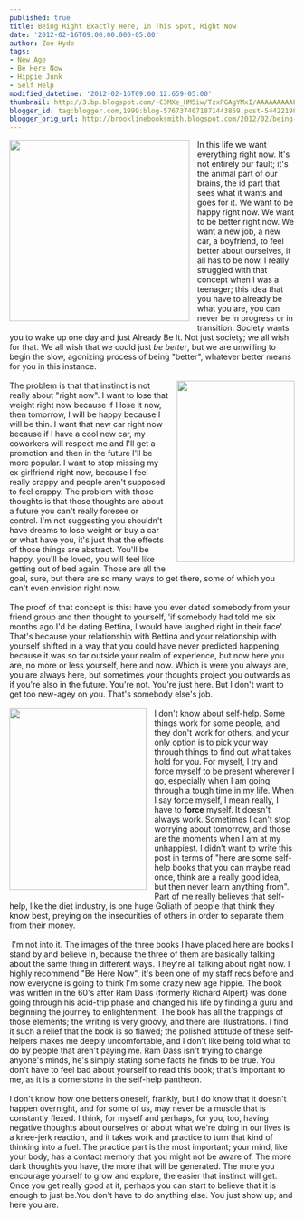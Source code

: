 ```yaml
---
published: true
title: Being Right Exactly Here, In This Spot, Right Now
date: '2012-02-16T09:00:00.000-05:00'
author: Zoe Hyde
tags:
- New Age
- Be Here Now
- Hippie Junk
- Self Help
modified_datetime: '2012-02-16T09:00:12.659-05:00'
thumbnail: http://3.bp.blogspot.com/-C3MXe_HM5iw/TzxPGAgYMxI/AAAAAAAAAFQ/dU5VXM9HmmM/s72-c/BeHereNowLG.jpg
blogger_id: tag:blogger.com,1999:blog-5767374071871443859.post-5442219876005937495
blogger_orig_url: http://brooklinebooksmith.blogspot.com/2012/02/being-right-exactly-here-in-this-spot.html
---
```


<div class="separator" style="clear: both; text-align: left;"><a href="http://3.bp.blogspot.com/-C3MXe_HM5iw/TzxPGAgYMxI/AAAAAAAAAFQ/dU5VXM9HmmM/s1600/BeHereNowLG.jpg" imageanchor="1" style="clear: left; float: left; margin-bottom: 1em; margin-right: 1em;"><img border="0" height="320" src="http://3.bp.blogspot.com/-C3MXe_HM5iw/TzxPGAgYMxI/AAAAAAAAAFQ/dU5VXM9HmmM/s320/BeHereNowLG.jpg" width="318" /></a>In this life we want everything right now. It's not entirely our fault; it's the animal part of our brains, the id part that sees what it wants and goes for it. We want to be happy right now. We want to be better right now. We want a new job, a new car, a boyfriend, to feel better about ourselves, it all has to be now. I really struggled with that concept when I was a teenager; this idea that you have to already be what you are, you can never be in progress or in transition. Society wants you to wake up one day and just Already Be It. Not just society; we all wish for that. We all wish that we could just <em>be better</em>, but we are unwilling to begin the slow, agonizing process of being "better", whatever better means for you in this instance. </div><br /><div class="separator" style="clear: both; text-align: center;"><a href="http://1.bp.blogspot.com/-gm2FsF65GVo/TzxPOt-ov9I/AAAAAAAAAFc/ZIVGEqJ9FjQ/s1600/now.jpg" imageanchor="1" style="clear: right; float: right; margin-bottom: 1em; margin-left: 1em;"><img border="0" height="320" src="http://1.bp.blogspot.com/-gm2FsF65GVo/TzxPOt-ov9I/AAAAAAAAAFc/ZIVGEqJ9FjQ/s320/now.jpg" width="208" /></a></div>The problem is that that instinct is not really about "right now". I want to lose that weight right now because if I lose it now, then tomorrow, I will be happy because I will be thin. I want that new car right now because if I have a cool new car, my coworkers will respect me and I'll get a promotion and then in the future I'll be more popular. I want to stop missing my ex girlfriend right now, because I feel really crappy and people aren't supposed to feel crappy. The problem with those thoughts is that those thoughts are about a future you can't really foresee or control. I'm not suggesting you shouldn't have dreams to lose weight or buy a car or what have you, it's just that the effects of those things are abstract. You'll be happy, you'll be&nbsp;loved, you will feel like getting out of bed again. Those are all the goal, sure, but there are so many ways to get there, some of which you can't even envision right now.<br /><br />The proof of that concept is this: have you ever dated somebody from your friend group and then thought to yourself, 'if somebody had told me six months ago I'd be dating Bettina, I would have laughed right in their face'. That's because your relationship with Bettina and your relationship with yourself shifted in a way that you could have never predicted happening, because it was so far outside your realm of experience, but now here you are, no more or less yourself, here and now.&nbsp;Which is were you always are, you are always here, but sometimes your thoughts project you outwards as if you're also in the future. You're not. You're just here. But I don't want to get too new-agey on you. That's somebody else's job. <br /><br /><div class="separator" style="clear: both; text-align: center;"><a href="http://4.bp.blogspot.com/-4IAC7PEVwfA/TzxPVsOTjCI/AAAAAAAAAFo/freqh8fXrUk/s1600/untitled.bmp" imageanchor="1" style="clear: left; float: left; margin-bottom: 1em; margin-right: 1em;"><img border="0" height="320" src="http://4.bp.blogspot.com/-4IAC7PEVwfA/TzxPVsOTjCI/AAAAAAAAAFo/freqh8fXrUk/s320/untitled.bmp" width="242" /></a></div>I don't know about self-help. Some things work for some people, and they don't work for others, and your only option is to pick your way through things to find out what takes hold for you. For myself, I try and force myself to be present wherever I go, especially when I am going through a tough time in my life. When I say force myself, I mean really, I have to <strong>force</strong> myself. It doesn't always work. Sometimes I can't stop worrying about tomorrow, and those are the moments when I am at my unhappiest. I didn't want to write this post in terms of "here are some self-help books that you can maybe read once, think are a really good idea, but then never learn anything from". Part of me really believes that self-help, like the diet industry, is one huge Goliath of people that think they know best, preying on the insecurities of others in order to separate them from their money.<br /><br />&nbsp;I'm not into it. The images of the three books I have placed here are books I stand by and believe in, because the three of them are basically talking about the same thing in different ways. They're all talking about right now. I highly recommend "Be Here Now", it's been one of my staff recs before and now everyone is going to think I'm some crazy new age hippie. The book was written in the 60's after Ram Dass (formerly Richard Alpert) was done going through his acid-trip phase and changed his life by finding a guru and beginning the journey to enlightenment. The book has all the trappings of those elements; the writing is very groovy, and there are illustrations. I find it such a relief that the book is so flawed; the polished attitude of these self-helpers makes me deeply uncomfortable, and I don't like being told what to do by people that aren't paying me. Ram Dass isn't trying to change anyone's minds, he's simply stating some facts he finds to be true. You don't have to feel bad about yourself to read this book; that's important to me, as it is a cornerstone in the self-help pantheon. <br /><br />I don't know how one betters oneself, frankly, but I do know that it doesn't happen overnight, and for some of us, may never be a muscle that is constantly flexed. I think, for myself and perhaps, for you, too, having negative thoughts about ourselves or about what we're doing in our lives is a knee-jerk reaction, and it takes work and practice to turn that kind of thinking into a fuel. The practice part is the most important; your mind, like your body, has a contact memory that you might not be aware of. The more dark thoughts you have, the more that will be generated. The more you encourage yourself to grow and explore, the easier that instinct will get. Once you get really good at it, perhaps you can start to believe that it is enough to just be.You don't have to do anything else. You just show up; and here you are.<br /><br /><br /><div style="text-align: left;"><br /></div>